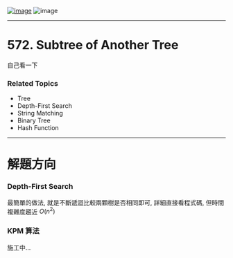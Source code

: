 [![image](https://img.shields.io/badge/Leetcode-Link-blue?logo=leetcode)](https://leetcode.com/problems/subtree-of-another-tree/)
![image](https://img.shields.io/badge/Difficulty-Easy-green)

---

# 572. Subtree of Another Tree

自己看一下

### Related Topics

- Tree
- Depth-First Search
- String Matching
- Binary Tree
- Hash Function
  
---

# 解題方向

### Depth-First Search

最簡單的做法, 就是不斷遞迴比較兩顆樹是否相同即可, 詳細直接看程式碼, 但時間複雜度趨近 $O(n^{2})$

### KPM 算法

施工中...